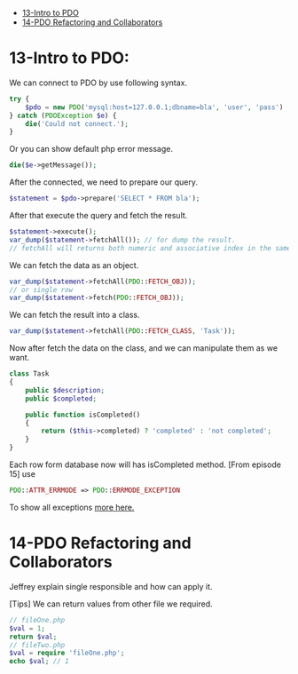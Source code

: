 * [13-Intro to PDO](#13-intro-to-pdo)
* [14-PDO Refactoring and Collaborators](#14-pdo-refactoring-and-collaborators)

# 13-Intro to PDO:
We can connect to PDO by use following syntax.
```php
try {
    $pdo = new PDO('mysql:host=127.0.0.1;dbname=bla', 'user', 'pass')
} catch (PDOException $e) {
    die('Could not connect.');
}
```
Or you can show default php error message.
```php
die($e->getMessage());
```
After the connected, we need to prepare our query.
```php
$statement = $pdo->prepare('SELECT * FROM bla');
```
After that execute the query and fetch the result.
```php
$statement->execute();
var_dump($statement->fetchAll()); // for dump the result.
// fetchAll will returns both numeric and associative index in the same array.
```
We can fetch the data as an object.
```php
var_dump($statement->fetchAll(PDO::FETCH_OBJ));
// or single row
var_dump($statement->fetch(PDO::FETCH_OBJ));
```
We can fetch the result into a class.
```php
var_dump($statement->fetchAll(PDO::FETCH_CLASS, 'Task'));
```
Now after fetch the data on the class, and we can manipulate them as we want.
```php
class Task 
{
    public $description;
    public $completed;

    public function isCompleted()
    {
        return ($this->completed) ? 'completed' : 'not completed';
    }
}
```
Each row form database now will has isCompleted method.
[From episode 15] use
```php
PDO::ATTR_ERRMODE => PDO::ERRMODE_EXCEPTION
```
To show all exceptions [more here.]('http://php.net/manual/en/pdo.setattribute.php')

# 14-PDO Refactoring and Collaborators
Jeffrey explain single responsible and how can apply it.

[Tips] We can return values from other file we required.
```php
// fileOne.php
$val = 1;
return $val;
// fileTwo.php
$val = require 'fileOne.php';
echo $val; // 1
```
